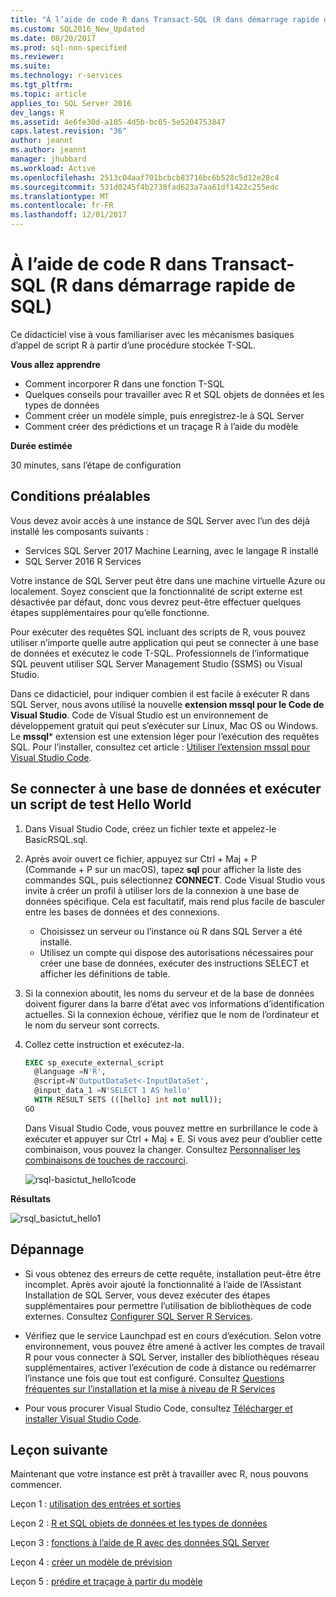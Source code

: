 ```yaml
---
title: "À l’aide de code R dans Transact-SQL (R dans démarrage rapide de SQL) | Documents Microsoft"
ms.custom: SQL2016_New_Updated
ms.date: 08/20/2017
ms.prod: sql-non-specified
ms.reviewer: 
ms.suite: 
ms.technology: r-services
ms.tgt_pltfrm: 
ms.topic: article
applies_to: SQL Server 2016
dev_langs: R
ms.assetid: 4e6fe30d-a105-4d5b-bc05-5e5204753847
caps.latest.revision: "36"
author: jeannt
ms.author: jeannt
manager: jhubbard
ms.workload: Active
ms.openlocfilehash: 2513c04aaf701bcbcb83716bc6b528c5d12e28c4
ms.sourcegitcommit: 531d0245f4b2730fad623a7aa61df1422c255edc
ms.translationtype: MT
ms.contentlocale: fr-FR
ms.lasthandoff: 12/01/2017
---
```

# <a name="using-r-code-in-transact-sql-r-in-sql-quickstart"></a>À l’aide de code R dans Transact-SQL (R dans démarrage rapide de SQL)

Ce didacticiel vise à vous familiariser avec les mécanismes basiques d’appel de script R à partir d’une procédure stockée T-SQL.

**Vous allez apprendre**

+ Comment incorporer R dans une fonction T-SQL
+ Quelques conseils pour travailler avec R et SQL objets de données et les types de données
+ Comment créer un modèle simple, puis enregistrez-le à SQL Server
+ Comment créer des prédictions et un traçage R à l’aide du modèle

**Durée estimée**

30 minutes, sans l’étape de configuration

## <a name="prerequisites"></a>Conditions préalables

Vous devez avoir accès à une instance de SQL Server avec l’un des déjà installé les composants suivants :

+ Services SQL Server 2017 Machine Learning, avec le langage R installé
+ SQL Server 2016 R Services

Votre instance de SQL Server peut être dans une machine virtuelle Azure ou localement. Soyez conscient que la fonctionnalité de script externe est désactivée par défaut, donc vous devrez peut-être effectuer quelques étapes supplémentaires pour qu’elle fonctionne.

Pour exécuter des requêtes SQL incluant des scripts de R, vous pouvez utiliser n’importe quelle autre application qui peut se connecter à une base de données et exécutez le code T-SQL. Professionnels de l’informatique SQL peuvent utiliser SQL Server Management Studio (SSMS) ou Visual Studio.

Dans ce didacticiel, pour indiquer combien il est facile à exécuter R dans SQL Server, nous avons utilisé la nouvelle **extension mssql pour le Code de Visual Studio**. Code de Visual Studio est un environnement de développement gratuit qui peut s’exécuter sur Linux, Mac OS ou Windows. Le **mssql*** extension est une extension léger pour l’exécution des requêtes SQL. Pour l’installer, consultez cet article : [Utiliser l’extension mssql pour Visual Studio Code](https://docs.microsoft.com/sql/linux/sql-server-linux-develop-use-vscode).

## <a name="connect-to-a-database-and-run-a-hello-world-test-script"></a>Se connecter à une base de données et exécuter un script de test Hello World

1. Dans Visual Studio Code, créez un fichier texte et appelez-le BasicRSQL.sql.
2. Après avoir ouvert ce fichier, appuyez sur Ctrl + Maj + P (Commande + P sur un macOS), tapez **sql** pour afficher la liste des commandes SQL, puis sélectionnez **CONNECT**. Code Visual Studio vous invite à créer un profil à utiliser lors de la connexion à une base de données spécifique. Cela est facultatif, mais rend plus facile de basculer entre les bases de données et des connexions.
    + Choisissez un serveur ou l’instance où R dans SQL Server a été installé.
    + Utilisez un compte qui dispose des autorisations nécessaires pour créer une base de données, exécuter des instructions SELECT et afficher les définitions de table.
2. Si la connexion aboutit, les noms du serveur et de la base de données doivent figurer dans la barre d’état avec vos informations d’identification actuelles. Si la connexion échoue, vérifiez que le nom de l’ordinateur et le nom du serveur sont corrects.
3. Collez cette instruction et exécutez-la.

    ```sql
    EXEC sp_execute_external_script
      @language =N'R',
      @script=N'OutputDataSet<-InputDataSet',
      @input_data_1 =N'SELECT 1 AS hello'
      WITH RESULT SETS (([hello] int not null));
    GO
    ```

    Dans Visual Studio Code, vous pouvez mettre en surbrillance le code à exécuter et appuyer sur Ctrl + Maj + E. Si vous avez peur d’oublier cette combinaison, vous pouvez la changer. Consultez [Personnaliser les combinaisons de touches de raccourci](https://github.com/Microsoft/vscode-mssql/wiki/customize-shortcuts).

    ![rsql-basictut_hello1code](media/rsql-basictut-hello1code.PNG)

**Résultats**

![rsql_basictut_hello1](media/rsql-basictut-hello1.PNG)

## <a name="troubleshooting"></a>Dépannage

+ Si vous obtenez des erreurs de cette requête, installation peut-être être incomplet. Après avoir ajouté la fonctionnalité à l’aide de l’Assistant Installation de SQL Server, vous devez exécuter des étapes supplémentaires pour permettre l’utilisation de bibliothèques de code externes.  Consultez [Configurer SQL Server R Services](../r/set-up-sql-server-r-services-in-database.md).

+ Vérifiez que le service Launchpad est en cours d’exécution. Selon votre environnement, vous pouvez être amené à activer les comptes de travail R pour vous connecter à SQL Server, installer des bibliothèques réseau supplémentaires, activer l’exécution de code à distance ou redémarrer l’instance une fois que tout est configuré. Consultez [Questions fréquentes sur l’installation et la mise à niveau de R Services](../r/upgrade-and-installation-faq-sql-server-r-services.md)

+ Pour vous procurer Visual Studio Code, consultez [Télécharger et installer Visual Studio Code](https://code.visualstudio.com/Download).

## <a name="next-lesson"></a>Leçon suivante

Maintenant que votre instance est prêt à travailler avec R, nous pouvons commencer.

Leçon 1 : [utilisation des entrées et sorties](rtsql-working-with-inputs-and-outputs.md)

Leçon 2 : [R et SQL objets de données et les types de données](rtsql-r-and-sql-data-types-and-data-objects.md)

Leçon 3 : [fonctions à l’aide de R avec des données SQL Server](rtsql-using-r-functions-with-sql-server-data.md)

Leçon 4 : [créer un modèle de prévision](rtsql-create-a-predictive-model-r.md)

Leçon 5 : [prédire et traçage à partir du modèle](rtsql-predict-and-plot-from-model.md)
